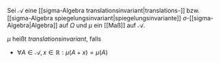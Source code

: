 Sei $\mathcal{A}$ eine [[sigma-Algebra translationsinvariant|translations-]] bzw. [[sigma-Algebra spiegelungsinvariant|spiegelungsinvariante]] $\sigma$-[[sigma-Algebra|Algebra]] auf $\Omega$ und $\mu$ ein [[Maß]] auf $\mathcal{A}$.

$\mu$ heißt *translationsinvariant*, falls
- $\forall A \in \mathcal{A}, x \in \mathbb{R} : \mu(A + x) = \mu(A)$